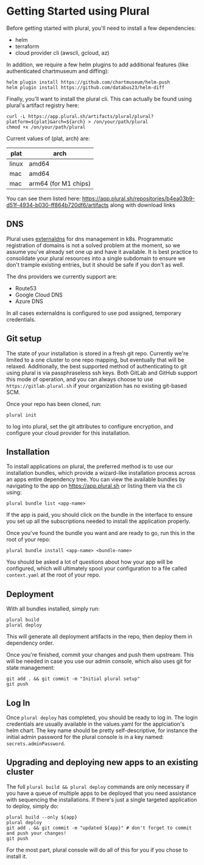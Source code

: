 # Getting Started using Plural

Before getting started with plural, you'll need to install a few dependencies:

* helm
* terraform
* cloud provider cli (awscli, gcloud, az)

In addition, we require a few helm plugins to add additional features (like authenticated chartmuseum and diffing):

```shell
helm plugin install https://github.com/chartmuseum/helm-push
helm plugin install https://github.com/databus23/helm-diff
```

Finally, you'll want to install the plural cli.  This can actually be found using plural's artifact registry here:

```shell
curl -L https://app.plural.sh/artifacts/plural/plural?platform=${plat}&arch=${arch} > /on/your/path/plural
chmod +x /on/your/path/plural
```

Current values of (plat, arch) are:

| plat | arch |
| ---- | ---- |
| linux | amd64 |
| mac | amd64 |
| mac | arm64 (for M1 chips) |

You can see them listed here: https://app.plural.sh/repositories/b4ea03b9-d51f-4934-b030-ff864b720df6/artifacts along with download links

## DNS

Plural uses [externaldns](https://github.com/kubernetes-sigs/external-dns) for dns management in k8s. Programmatic registration of domains is not a solved problem at the moment, so we assume you've already set one up and have it available.  It is best practice to consolidate your plural resources into a single subdomain to ensure we don't trample existing entries, but it should be safe if you don't as well.

The dns providers we currently support are:

* Route53
* Google Cloud DNS
* Azure DNS

In all cases externaldns is configured to use pod assigned, temporary credentials.

## Git setup

The state of your installation is stored in a fresh git repo.  Currently we're limited to a one cluster to one repo mapping, but eventually that will be relaxed.  Additionally, the best supported method of authenticating to git using plural is via passphraseless ssh keys.  Both GitLab and GitHub support this mode of operation, and you can always choose to use `https://gitlab.plural.sh` if your organization has no existing git-based SCM.

Once your repo has been cloned, run:

```shell
plural init
```

to log into plural, set the git attributes to configure encryption, and configure your cloud provider for this installation.


## Installation

To install applications on plural, the preferred method is to use our installation bundles, which provide a wizard-like installation process across an apps entire dependency tree.  You can view the available bundles by navigating to the app on https://app.plural.sh or listing them via the cli using:

```shell
plural bundle list <app-name>
```

If the app is paid, you should click on the bundle in the interface to ensure you set up all the subscriptions needed to install the application properly.

Once you've found the bundle you want and are ready to go, run this in the root of your repo:

```shell
plural bundle install <app-name> <bundle-name>
```

You should be asked a lot of questions about how your app will be configured, which will ultimately spool your configuration to a file called `context.yaml` at the root of your repo.

## Deployment

With all bundles installed, simply run:

```shell
plural build
plural deploy
```

This will generate all deployment artifacts in the repo, then deploy them in dependency order.

Once you're finished, commit your changes and push them upstream.  This will be needed in case you use our admin console, which also uses git for state management:

```shell
git add . && git commit -m "Initial plural setup"
git push
```

## Log In

Once `plural deploy` has completed, you should be ready to log in.  The login credentials are usually available in the values.yaml for the applciation's helm chart.  The key name should be pretty self-descriptive, for instance the initial admin password for the plural console is in a key named: `secrets.adminPassword`.

## Upgrading and deploying new apps to an existing cluster

The full `plural build && plural deploy` commands are only necessary if you have a queue of multiple apps to be deployed that you need assistance with sequencing the installations.  If there's just a single targeted application to deploy, simply do:

```shell
plural build --only ${app}
plural deploy
git add . && git commit -m "updated ${app}" # don't forget to commit and push your changes!
git push
```

For the most part, plural console will do all of this for you if you chose to install it.
